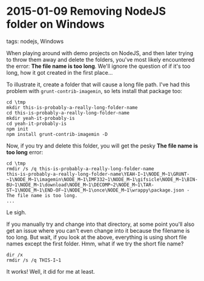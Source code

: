 # 2015-01-09 Removing NodeJS folder on Windows

tags: nodejs, Windows

When playing around with demo projects on NodeJS, and then later trying to throw them away and delete the folders, you've most likely encountered the error: <b>The file name is too long</b>. We'll ignore the question of if it's too long, how it got created in the first place...

To illustrate it, create a folder that will cause a long file path. I've had this problem with `grunt-contrib-imagemin`, so lets install that package too:


```shell
cd \tmp
mkdir this-is-probably-a-really-long-folder-name
cd this-is-probably-a-really-long-folder-name
mkdir yeah-it-probably-is
cd yeah-it-probably-is
npm init
npm install grunt-contrib-imagemin -D
```

Now, if you try and delete this folder, you will get the pesky <b>The file name is too long</b> error:


```shell
cd \tmp
rmdir /s /q this-is-probably-a-really-long-folder-name
this-is-probably-a-really-long-folder-name\YEAH-I~1\NODE_M~1\GRUNT-~1\NODE_M~1\imagemin\NODE_M~1\IMF332~1\NODE_M~1\gifsicle\NODE_M~1\BIN-BU~1\NODE_M~1\download\NODE_M~1\DECOMP~2\NODE_M~1\TAR-ST~1\NODE_M~1\END-OF~1\NODE_M~1\once\NODE_M~1\wrappy\package.json - The file name is too long.
...
```

Le sigh.

If you manually try and change into that directory, at some point you'll also get an issue where you can't even change into it because the filename is too long. But wait, if you look at the above, everything is using short file names except the first folder. Hmm, what if we try the short file name?


```shell
dir /x
rmdir /s /q THIS-I~1
```

It works! Well, it did for me at least.

